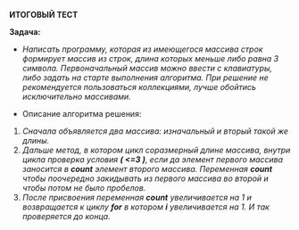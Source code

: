 __ИТОГОВЫЙ ТЕСТ__

__Задача:__

* _Написать программу, которая из имеющегося массива строк формирует массив из строк, длина которых меньше либо равна 3 символа. Первоначальный массив можно ввести с клавиатуры, либо задать на старте выполнения алгоритма. При решение не рекомендуется пользоваться коллекциями, лучше обойтись исключительно массивами._

* Описание алгоритма решения:

1. _Сначала объявляется два массива: изначальный и вторый такой же длины._ 
2. _Дальше метод, в котором цикл соразмерный длине массива, внутри цикла проверка условия __( <=3 )__, если да элемент первого массива заносится в __count__ элемент второго массива. Переменная __count__ чтобы поочередно закидывать из первого массива во второй и чтобы потом не было пробелов._
3. _После присвоения переменная __count__ увеличивается на 1 и возвращается к циклу __for__ в котором __i__ увеличивается на 1. И так проверяется до конца._